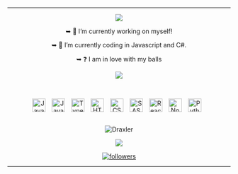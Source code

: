 ### 
---
<p align="center"> <img src="https://readme-typing-svg.herokuapp.com/?lines=Hello+there,+I'm+Draxler!&center=true&width=380&height=45"> 

<p align="center"> ➥ 🔭 I’m currently working on myself!
  

<p align="center"> ➥ 🌱 I’m currently coding in Javascript and C#.  
  

<p align="center"> ➥ ❓  I am in love with my balls

  
  
  



<p align="center">
  <img  src="https://discord.c99.nl/widget/theme-3/410380919212605440.png">
</p>


<br/>

 
  
<p align="center"> <img align="center" alt="Java" width="30px" style="padding-right:10px;" src="https://cdn.jsdelivr.net/gh/devicons/devicon/icons/java/java-original.svg"/>
<img align="center" alt="JavaScript" width="30px" style="padding-right:10px;" src="https://cdn.jsdelivr.net/gh/devicons/devicon/icons/javascript/javascript-plain.svg" />
<img align="center" alt="TypeScript" width="30px" style="padding-right:10px;" src="https://cdn.jsdelivr.net/gh/devicons/devicon/icons/typescript/typescript-plain.svg" />
<img align="center" alt="HTML" width="30px" style="padding-right:10px;" src="https://cdn.jsdelivr.net/gh/devicons/devicon/icons/html5/html5-plain.svg" />
<img align="center" alt="CSS" width="30px" style="padding-right:10px;" src="https://cdn.jsdelivr.net/gh/devicons/devicon/icons/css3/css3-plain.svg" />
<img align="center" alt="SASS" width="30px" style="padding-right:10px;" src="https://cdn.jsdelivr.net/gh/devicons/devicon/icons/sass/sass-original.svg" />
<img align="center" alt="React" width="30px" style="padding-right:10px;" src="https://cdn.jsdelivr.net/gh/devicons/devicon/icons/react/react-original.svg" />
<img align="center" alt="NodeJS" width="30px" style="padding-right:10px;" src="https://cdn.jsdelivr.net/gh/devicons/devicon/icons/nodejs/nodejs-original.svg" />
<img align="center" alt="Python" width="30px" style="padding-right:10px;" src="https://cdn.jsdelivr.net/gh/devicons/devicon/icons/python/python-plain.svg" />
<br><br>

</p>

<p align="center"> <img src="https://count.getloli.com/get/@HenGPlayZ?theme=rule34" alt="Draxler" /> </p>

  
  
<p align="center">
  <img  src="https://cdn.discordapp.com/attachments/831823676398764052/1117085955174703216/making_your_way_1.png">
</p>


<p align="center"> <a href="https://github.com/HenGPlayZ/"> <img alt="followers" title="Follow Me" src="https://img.shields.io/github/followers/HenGPlayZ?color=236ad3&labelColor=1155ba&style=for-the-badge&logo=github&label=Follow%20me" /></a>
  
  
---

